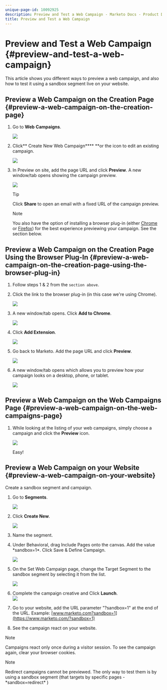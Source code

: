 ```yaml
---
unique-page-id: 10092925
description: Preview and Test a Web Campaign - Marketo Docs - Product Documentation
title: Preview and Test a Web Campaign
---
```


# Preview and Test a Web Campaign {#preview-and-test-a-web-campaign}

This article shows you different ways to preview a web campaign, and also how to test it using a sandbox segment live on your website.

## Preview a Web Campaign on the Creation Page {#preview-a-web-campaign-on-the-creation-page}

1. Go to **Web** **Campaigns**.

   ![](assets/image2016-8-18-15-3a59-3a35.png)

1. Click** Create New Web Campaign**** **or the icon to edit an existing campaign.

   ![](assets/create-new-or-edit-web-campaign.png)

1. In Preview on site, add the page URL and click **Preview**. A new window/tab opens showing the campaign preview.

   ![](assets/three-1.png)

   >[!TIP]
   >
   >Click **Share** to open an email with a fixed URL of the campaign preview.

   >[!NOTE]
   >
   >You also have the option of installing a browser plug-in (either [Chrome](https://chrome.google.com/webstore/detail/marketo-web-personalizati/ldiddonjplchallbngbccbfdfeldohkj) or [Firefox](https://docs.marketo.com/display/docs/assets/mwp-0.0.0.8.xpi)) for the best experience previewing your campaign. See the section below.

## Preview a Web Campaign on the Creation Page Using the Browser Plug-In {#preview-a-web-campaign-on-the-creation-page-using-the-browser-plug-in}

1. Follow steps 1 & 2 from the `section above`.
1. Click the link to the browser plug-in (in this case we're using Chrome).

   ![](assets/4-1.png)

1. A new window/tab opens. Click **Add to Chrome**.

   ![](assets/five.png)

1. Click **Add Extension**.

   ![](assets/six.png)

1. Go back to Marketo. Add the page URL and click **Preview**. 

   ![](assets/seven.png)

1. A new window/tab opens which allows you to preview how your campaign looks on a desktop, phone, or tablet.

   ![](assets/campaign-preview.png)

## Preview a Web Campaign on the Web Campaigns Page {#preview-a-web-campaign-on-the-web-campaigns-page}

1. While looking at the listing of your web campaigns, simply choose a campaign and click the **Preview** icon.

   ![](assets/web-campaigns-1-preview-hand.png)

   Easy!

## Preview a Web Campaign on your Website {#preview-a-web-campaign-on-your-website}

Create a sandbox segment and campaign.

1. Go to **Segments**.

   ![](assets/new-dropdown-segments-hand.jpg)

1. Click **Create New**.

   ![](assets/image2015-9-10-10-3a42-3a39.png)

1. Name the segment. 
1. Under Behavioral, drag Include Pages onto the canvas. Add the value &#42;sandbox=1&#42;. Click Save & Define Campaign.

   ![](assets/segment.png)

1. On the Set Web Campaign page, change the Target Segment to the sandbox segment by selecting it from the list.

   ![](assets/set-web-campaign-target-segment.jpg)

1. Complete the campaign creative and Click **Launch**.  
   ![](assets/click-launch.jpg)

1. Go to your website, add the URL parameter "?sandbox=1" at the end of the URL. Example: [www.marketo.com?sandbox=1](https://www.marketo.com/?sandbox=1)
1. See the campaign react on your website.

>[!NOTE]
>
>Campaigns react only once during a visitor session. To see the campaign again, clear your browser cookies.

>[!NOTE]
>
>Redirect campaigns cannot be previewed. The only way to test them is by using a sandbox segment (that targets by specific pages - &#42;sandbox=redirect&#42; )

